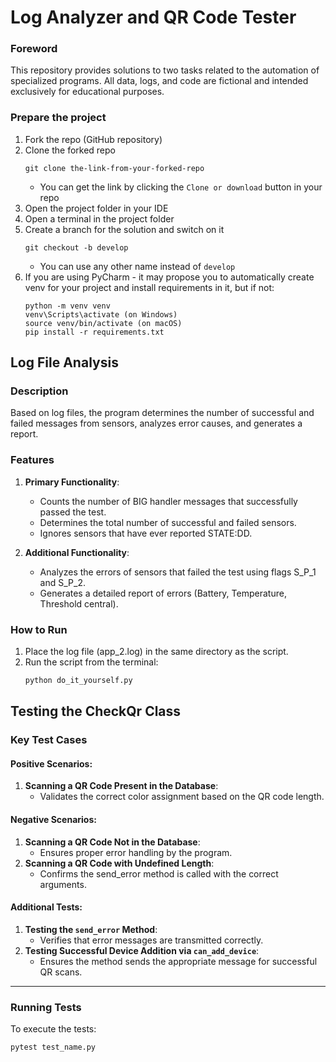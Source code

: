 # Log Analyzer and QR Code Tester


### Foreword

This repository provides solutions to two tasks related to the automation of specialized programs. All data, logs, and code are fictional and intended exclusively for educational purposes.

### Prepare the project

1. Fork the repo (GitHub repository)
2. Clone the forked repo
    ```
    git clone the-link-from-your-forked-repo
    ```
    - You can get the link by clicking the `Clone or download` button in your repo
3. Open the project folder in your IDE
4. Open a terminal in the project folder
5. Create a branch for the solution and switch on it
    ```
    git checkout -b develop
    ```
    - You can use any other name instead of `develop`
6. If you are using PyCharm - it may propose you to automatically create venv for your project
   and install requirements in it, but if not:
    ```
    python -m venv venv
    venv\Scripts\activate (on Windows)
    source venv/bin/activate (on macOS)
    pip install -r requirements.txt
## Log File Analysis

### Description
Based on log files, the program determines the number of successful and failed messages from sensors, analyzes error causes, and generates a report.
### Features
1. **Primary Functionality**:
   - Counts the number of BIG handler messages that successfully passed the test.
   - Determines the total number of successful and failed sensors.
   - Ignores sensors that have ever reported STATE:DD.

2. **Additional Functionality**:
   - Analyzes the errors of sensors that failed the test using flags S_P_1 and S_P_2.
   - Generates a detailed report of errors (Battery, Temperature, Threshold central).

### How to Run
   1. Place the log file (app_2.log) in the same directory as the script.
   2. Run the script from the terminal:
      ```bash
      python do_it_yourself.py

##  Testing the CheckQr Class

### Key Test Cases

#### Positive Scenarios:
1. **Scanning a QR Code Present in the Database**:
   - Validates the correct color assignment based on the QR code length.

#### Negative Scenarios:
1. **Scanning a QR Code Not in the Database**:
   - Ensures proper error handling by the program.
2. **Scanning a QR Code with Undefined Length**:
   - Confirms the send_error method is called with the correct arguments.

#### Additional Tests:
1. **Testing the `send_error` Method**:
   - Verifies that error messages are transmitted correctly.
2. **Testing Successful Device Addition via `can_add_device`**:
   - Ensures the method sends the appropriate message for successful QR scans.


---

### Running Tests

To execute the tests:
   ```bash
   pytest test_name.py

